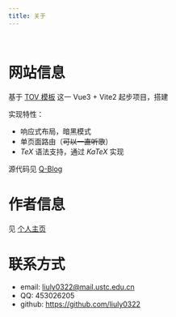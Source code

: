 ```yaml
---
title: 关于
---
```


<div style="max-width:65ch; margin:auto; padding: 1em 0">

# 网站信息

基于 [TOV 模板](https://github.com/dishait/tov-template) 这一 Vue3 + Vite2 起步项目，搭建

实现特性：

- 响应式布局，暗黑模式
- 单页面路由（~~可以一直听歌~~）
- $TeX$ 语法支持，通过 $KaTeX$ 实现

源代码见 [Q-Blog](https://github.com/liuly0322/Q-Blog)

# 作者信息

见 [个人主页](http://home.ustc.edu.cn/~liuly0322/)

# 联系方式

- email: liuly0322@mail.ustc.edu.cn
- QQ: 453026205
- github: https://github.com/liuly0322

</div>
